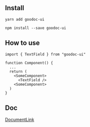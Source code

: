 ## Install

```
yarn add goodoc-ui

npm install --save goodoc-ui
```

## How to use

```
import { TextField } from "goodoc-ui"

function Component() {
  ...
  return (
    <SomeComponent>
      <TextField />
    <SomeComponent>
  )
}
```

## Doc
[DocumentLink](https://uidoc.goodoc.kr)
